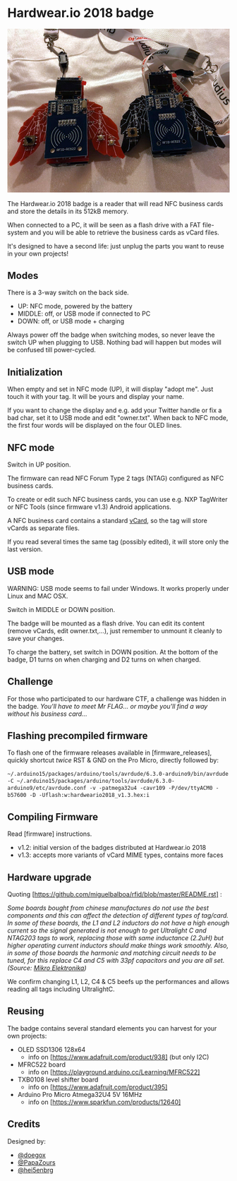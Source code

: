 # Hardwear.io 2018 badge

<img src="pictures/badge.jpg" width="600px"/>

The Hardwear.io 2018 badge is a reader that will read NFC business cards and store the details in its 512kB memory.

When connected to a PC, it will be seen as a flash drive with a FAT file-system and you will be able to retrieve the business cards as vCard files.

It's designed to have a second life: just unplug the parts you want to reuse in your own projects!

## Modes

There is a 3-way switch on the back side.

* UP: NFC mode, powered by the battery
* MIDDLE: off, or USB mode if connected to PC
* DOWN: off, or USB mode + charging

Always power off the badge when switching modes, so never leave the switch UP when plugging to USB. Nothing bad will happen but modes will be confused till power-cycled.

## Initialization

When empty and set in NFC mode (UP), it will display "adopt me".
Just touch it with your tag. It will be yours and display your name.

If you want to change the display and e.g. add your Twitter handle or fix a bad char, set it to USB mode and edit "owner.txt".
When back to NFC mode, the first four words will be displayed on the four OLED lines.

## NFC mode

Switch in UP position.

The firmware can read NFC Forum Type 2 tags (NTAG) configured as NFC business cards.

To create or edit such NFC business cards, you can use e.g. NXP TagWriter or NFC Tools (since firmware v1.3) Android applications.

A NFC business card contains a standard [vCard](https://en.wikipedia.org/wiki/VCard), so the tag will store vCards as separate files.

If you read several times the same tag (possibly edited), it will store only the last version.

## USB mode

WARNING: USB mode seems to fail under Windows. It works properly under Linux and MAC OSX.

Switch in MIDDLE or DOWN position.

The badge will be mounted as a flash drive.
You can edit its content (remove vCards, edit owner.txt,...), just remember to unmount it cleanly to save your changes.

To charge the battery, set switch in DOWN position. At the bottom of the badge, D1 turns on when charging and D2 turns on when charged.

## Challenge

For those who participated to our hardware CTF, a challenge was hidden in the badge. *You'll have to meet Mr FLAG... or maybe you'll find a way without his business card...*

## Flashing precompiled firmware

To flash one of the firmware releases available in [firmware_releases], quickly shortcut *twice* RST & GND on the Pro Micro, directly followed by:

```
~/.arduino15/packages/arduino/tools/avrdude/6.3.0-arduino9/bin/avrdude -C ~/.arduino15/packages/arduino/tools/avrdude/6.3.0-arduino9/etc/avrdude.conf -v -patmega32u4 -cavr109 -P/dev/ttyACM0 -b57600 -D -Uflash:w:hardweario2018_v1.3.hex:i
```

## Compiling Firmware

Read [firmware] instructions.

* v1.2: initial version of the badges distributed at Hardwear.io 2018
* v1.3: accepts more variants of vCard MIME types, contains more faces

## Hardware upgrade

Quoting [https://github.com/miguelbalboa/rfid/blob/master/README.rst] :

*Some boards bought from chinese manufactures do not use the best components and this can affect the detection of different types of tag/card. In some of these boards, the L1 and L2 inductors do not have a high enough current so the signal generated is not enough to get Ultralight C and NTAG203 tags to work, replacing those with same inductance (2.2uH) but higher operating current inductors should make things work smoothly. Also, in some of those boards the harmonic and matching circuit needs to be tuned, for this replace C4 and C5 with 33pf capacitors and you are all set. (Source: [Mikro Elektronika](https://forum.mikroe.com/viewtopic.php?f=147&t=64203))*

We confirm changing L1, L2, C4 & C5 beefs up the performances and allows reading all tags including UltralightC.

## Reusing

The badge contains several standard elements you can harvest for your own projects:

* OLED SSD1306 128x64
  * info on [https://www.adafruit.com/product/938] (but only I2C)
* MFRC522 board
  * info on [https://playground.arduino.cc/Learning/MFRC522]
* TXB0108 level shifter board
  * info on [https://www.adafruit.com/product/395]
* Arduino Pro Micro Atmega32U4 5V 16MHz
  * info on [https://www.sparkfun.com/products/12640]

## Credits

Designed by:

* [@doegox](https://twitter.com/doegox)
* [@PapaZours](https://twitter.com/PapaZours)
* [@hei5enbrg](https://twitter.com/hei5enbrg)
